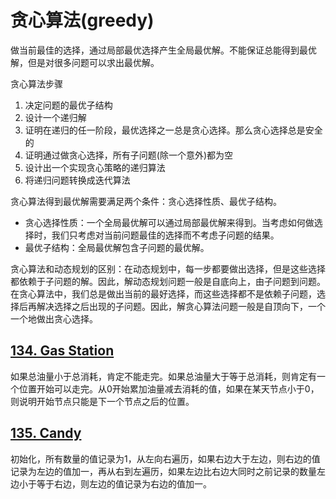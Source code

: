 # 贪心算法(greedy)

做当前最佳的选择，通过局部最优选择产生全局最优解。不能保证总能得到最优解，但是对很多问题可以求出最优解。

贪心算法步骤

1. 决定问题的最优子结构
2. 设计一个递归解
3. 证明在递归的任一阶段，最优选择之一总是贪心选择。那么贪心选择总是安全的
4. 证明通过做贪心选择，所有子问题(除一个意外)都为空
5. 设计出一个实现贪心策略的递归算法
6. 将递归问题转换成迭代算法

贪心算法得到最优解需要满足两个条件：贪心选择性质、最优子结构。

* 贪心选择性质：一个全局最优解可以通过局部最优解来得到。当考虑如何做选择时，我们只考虑对当前问题最佳的选择而不考虑子问题的结果。
* 最优子结构：全局最优解包含子问题的最优解。

贪心算法和动态规划的区别：在动态规划中，每一步都要做出选择，但是这些选择都依赖于子问题的解。因此，解动态规划问题一般是自底向上，由子问题到问题。在贪心算法中，我们总是做出当前的最好选择，而这些选择都不是依赖子问题，选择后再解决选择之后出现的子问题。因此，解贪心算法问题一般是自顶向下，一个一个地做出贪心选择。


## [134. Gas Station](https://leetcode.com/problems/gas-station/)

如果总油量小于总消耗，肯定不能走完。如果总油量大于等于总消耗，则肯定有一个位置开始可以走完。从0开始累加油量减去消耗的值，如果在某天节点小于0，则说明开始节点只能是下一个节点之后的位置。

## [135. Candy](https://leetcode.com/problems/candy/description/)

初始化，所有数量的值记录为1，从左向右遍历，如果右边大于左边，则右边的值记录为左边的值加一，再从右到左遍历，如果左边比右边大同时之前记录的数量左边小于等于右边，则左边的值记录为右边的值加一。

